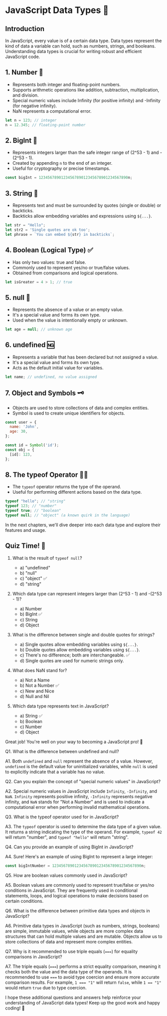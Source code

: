 # JavaScript Data Types 📝

## Introduction
In JavaScript, every value is of a certain data type. Data types represent the kind of data a variable can hold, such as numbers, strings, and booleans. Understanding data types is crucial for writing robust and efficient JavaScript code.

## 1. Number 🔢
- Represents both integer and floating-point numbers.
- Supports arithmetic operations like addition, subtraction, multiplication, and division.
- Special numeric values include Infinity (for positive infinity) and -Infinity (for negative infinity).
- NaN represents a computational error.

```javascript
let n = 123; // integer
n = 12.345; // floating-point number
```

## 2. BigInt 🔢
- Represents integers larger than the safe integer range of (2^53 - 1) and -(2^53 - 1).
- Created by appending `n` to the end of an integer.
- Useful for cryptography or precise timestamps.

```javascript
const bigInt = 1234567890123456789012345678901234567890n;
```

## 3. String 📜
- Represents text and must be surrounded by quotes (single or double) or backticks.
- Backticks allow embedding variables and expressions using `${...}`.

```javascript
let str = "Hello";
let str2 = 'Single quotes are ok too';
let phrase = `You can embed ${str} in backticks`;
```

## 4. Boolean (Logical Type) ✅
- Has only two values: true and false.
- Commonly used to represent yes/no or true/false values.
- Obtained from comparisons and logical operations.

```javascript
let isGreater = 4 > 1; // true
```

## 5. null 📛
- Represents the absence of a value or an empty value.
- It's a special value and forms its own type.
- Used when the value is intentionally empty or unknown.

```javascript
let age = null; // unknown age
```

## 6. undefined 🆖
- Represents a variable that has been declared but not assigned a value.
- It's a special value and forms its own type.
- Acts as the default initial value for variables.

```javascript
let name; // undefined, no value assigned
```

## 7. Object and Symbols 🗝️
- Objects are used to store collections of data and complex entities.
- Symbol is used to create unique identifiers for objects.

```javascript
const user = {
  name: 'John',
  age: 30,
};

const id = Symbol('id');
const obj = {
  [id]: 123,
};
```

## 8. The typeof Operator 🕵️‍♂️
- The `typeof` operator returns the type of the operand.
- Useful for performing different actions based on the data type.

```javascript
typeof "hello"; // "string"
typeof 123; // "number"
typeof true; // "boolean"
typeof null; // "object" (a known quirk in the language)
```

In the next chapters, we'll dive deeper into each data type and explore their features and usage.

## Quiz Time! 🎉

1. What is the result of `typeof null`?
   - a) "undefined"
   - b) "null"
   - c) "object" ✅
   - d) "string"

2. Which data type can represent integers larger than (2^53 - 1) and -(2^53 - 1)?
   - a) Number
   - b) BigInt ✅
   - c) String
   - d) Object

3. What is the difference between single and double quotes for strings?
   - a) Single quotes allow embedding variables using `${...}`.
   - b) Double quotes allow embedding variables using `${...}`.
   - c) There's no difference; both are interchangeable. ✅
   - d) Single quotes are used for numeric strings only.

4. What does NaN stand for?
   - a) Not a Name
   - b) Not a Number ✅
   - c) New and Nice
   - d) Null and Nil

5. Which data type represents text in JavaScript?
   - a) String ✅
   - b) Boolean
   - c) Number
   - d) Object




Great job! You're well on your way to becoming a JavaScript pro! 🚀



Q1. What is the difference between undefined and null?

A1. Both `undefined` and `null` represent the absence of a value. However, `undefined` is the default value for uninitialized variables, while `null` is used to explicitly indicate that a variable has no value.

Q2. Can you explain the concept of "special numeric values" in JavaScript?

A2. Special numeric values in JavaScript include `Infinity`, `-Infinity`, and `NaN`. `Infinity` represents positive infinity, `-Infinity` represents negative infinity, and `NaN` stands for "Not a Number" and is used to indicate a computational error when performing invalid mathematical operations.

Q3. What is the typeof operator used for in JavaScript?

A3. The `typeof` operator is used to determine the data type of a given value. It returns a string indicating the type of the operand. For example, `typeof 42` will return "number", and `typeof "hello"` will return "string".

Q4. Can you provide an example of using BigInt in JavaScript?

A4. Sure! Here's an example of using BigInt to represent a large integer:

```javascript
const bigIntNumber = 1234567890123456789012345678901234567890n;
```

Q5. How are boolean values commonly used in JavaScript?

A5. Boolean values are commonly used to represent true/false or yes/no conditions in JavaScript. They are frequently used in conditional statements, loops, and logical operations to make decisions based on certain conditions.

Q6. What is the difference between primitive data types and objects in JavaScript?

A6. Primitive data types in JavaScript (such as numbers, strings, booleans) are simple, immutable values, while objects are more complex data structures that can hold multiple values and are mutable. Objects allow us to store collections of data and represent more complex entities.

Q7. Why is it recommended to use triple equals (`===`) for equality comparisons in JavaScript?

A7. The triple equals (`===`) performs a strict equality comparison, meaning it checks both the value and the data type of the operands. It is recommended to use `===` to avoid type coercion and ensure more accurate comparison results. For example, `1 === "1"` will return `false`, while `1 == "1"` would return `true` due to type coercion.

I hope these additional questions and answers help reinforce your understanding of JavaScript data types! Keep up the good work and happy coding! 🚀
